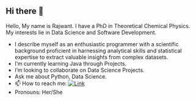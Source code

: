 ## Hi there 👋

<!--
**rkaur22/rkaur22** is a ✨ _special_ ✨ repository because its `README.md` (this file) appears on your GitHub profile.

Here are some ideas to get you started: -->
<h> Hello, My name is Rajwant. I have a PhD in Theoretical Chemical Physics. My interests lie in Data Science and Software Development. </h>
- I describe myself as an enthusiastic programmer with a scientific background proficient in harnessing analytical skills and statistical expertise to extract valuable insights from complex datasets.
- I’m currently learning Java through Projects.
- I’m looking to collaborate on Data Science Projects.
- Ask me about Python, Data Science.
- 📫 How to reach me:
  [![Link](https://img.shields.io/badge/LinkedIn-0077B5?style=for-the-badge&logo=linkedin&logoColor=white)](https://www.linkedin.com/in/rajwant-kaur02/)
- Pronouns: Her/She

